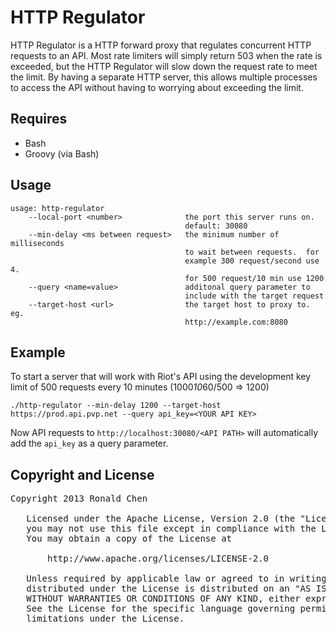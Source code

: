 HTTP Regulator
==============

HTTP Regulator is a HTTP forward proxy that regulates concurrent HTTP requests to an API.  Most rate limiters will simply return 503 when the rate is exceeded, but the HTTP Regulator will slow down the request rate to meet the limit.  By having a separate HTTP server, this allows multiple processes to access the API without having to worrying about exceeding the limit.

Requires
--------

* Bash
* Groovy (via Bash)

Usage
-----

    usage: http-regulator
        --local-port <number>              the port this server runs on.
                                           default: 30080
        --min-delay <ms between request>   the minimum number of milliseconds
                                           to wait between requests.  for
                                           example 300 request/second use 4.
                                           for 500 request/10 min use 1200
        --query <name=value>               additonal query parameter to
                                           include with the target request
        --target-host <url>                the target host to proxy to.  eg.
                                           http://example.com:8080

Example
-------
To start a server that will work with Riot's API using the development key limit of 500 requests every 10 minutes (1000*10*60/500 => 1200)

    ./http-regulator --min-delay 1200 --target-host https://prod.api.pvp.net --query api_key=<YOUR API KEY>

Now API requests to `http://localhost:30080/<API PATH>` will automatically add the `api_key` as a query parameter.

Copyright and License
---------------------
<pre>
Copyright 2013 Ronald Chen

   Licensed under the Apache License, Version 2.0 (the "License");
   you may not use this file except in compliance with the License.
   You may obtain a copy of the License at

       http://www.apache.org/licenses/LICENSE-2.0

   Unless required by applicable law or agreed to in writing, software
   distributed under the License is distributed on an "AS IS" BASIS,
   WITHOUT WARRANTIES OR CONDITIONS OF ANY KIND, either express or implied.
   See the License for the specific language governing permissions and
   limitations under the License.
</pre>

